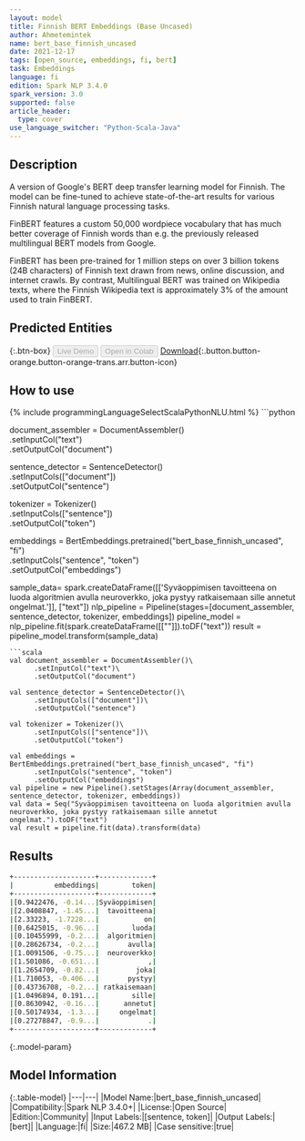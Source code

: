 ```yaml
---
layout: model
title: Finnish BERT Embeddings (Base Uncased)
author: Ahmetemintek
name: bert_base_finnish_uncased
date: 2021-12-17
tags: [open_source, embeddings, fi, bert]
task: Embeddings
language: fi
edition: Spark NLP 3.4.0
spark_version: 3.0
supported: false
article_header:
  type: cover
use_language_switcher: "Python-Scala-Java"
---
```


## Description

A version of Google's BERT deep transfer learning model for Finnish. The model can be fine-tuned to achieve state-of-the-art results for various Finnish natural language processing tasks.

FinBERT features a custom 50,000 wordpiece vocabulary that has much better coverage of Finnish words than e.g. the previously released multilingual BERT models from Google.

FinBERT has been pre-trained for 1 million steps on over 3 billion tokens (24B characters) of Finnish text drawn from news, online discussion, and internet crawls. By contrast, Multilingual BERT was trained on Wikipedia texts, where the Finnish Wikipedia text is approximately 3% of the amount used to train FinBERT.

## Predicted Entities



{:.btn-box}
<button class="button button-orange" disabled>Live Demo</button>
<button class="button button-orange" disabled>Open in Colab</button>
[Download](https://s3.amazonaws.com/community.johnsnowlabs.com/Ahmetemintek/bert_base_finnish_uncased_fi_3.4.0_3.0_1639753349928.zip){:.button.button-orange.button-orange-trans.arr.button-icon}

## How to use



<div class="tabs-box" markdown="1">
{% include programmingLanguageSelectScalaPythonNLU.html %}
```python

document_assembler = DocumentAssembler()\
  .setInputCol("text")\
  .setOutputCol("document")

sentence_detector = SentenceDetector()\
  .setInputCols(["document"])\
  .setOutputCol("sentence")

tokenizer = Tokenizer()\
  .setInputCols(["sentence"])\
  .setOutputCol("token")

embeddings = BertEmbeddings.pretrained("bert_base_finnish_uncased", "fi") \
      .setInputCols("sentence", "token") \
      .setOutputCol("embeddings")

sample_data= spark.createDataFrame([['Syväoppimisen tavoitteena on luoda algoritmien avulla neuroverkko, joka pystyy ratkaisemaan sille annetut ongelmat.']], ["text"])
nlp_pipeline = Pipeline(stages=[document_assembler, sentence_detector, tokenizer, embeddings])
pipeline_model = nlp_pipeline.fit(spark.createDataFrame([[""]]).toDF("text"))
result = pipeline_model.transform(sample_data)
```
```scala
val document_assembler = DocumentAssembler()\
      .setInputCol("text")\
      .setOutputCol("document")

val sentence_detector = SentenceDetector()\
      .setInputCols(["document"])\
      .setOutputCol("sentence")

val tokenizer = Tokenizer()\
      .setInputCols(["sentence"])\
      .setOutputCol("token")

val embeddings = BertEmbeddings.pretrained("bert_base_finnish_uncased", "fi")
      .setInputCols("sentence", "token")
      .setOutputCol("embeddings")
val pipeline = new Pipeline().setStages(Array(document_assembler, sentence_detector, tokenizer, embeddings))
val data = Seq("Syväoppimisen tavoitteena on luoda algoritmien avulla neuroverkko, joka pystyy ratkaisemaan sille annetut ongelmat.").toDF("text")
val result = pipeline.fit(data).transform(data)
```
</div>

## Results

```bash
+--------------------+-------------+
|          embeddings|        token|
+--------------------+-------------+
|[0.9422476, -0.14...|Syväoppimisen|
|[2.0408847, -1.45...|  tavoitteena|
|[2.33223, -1.7228...|           on|
|[0.6425015, -0.96...|        luoda|
|[0.10455999, -0.2...|  algoritmien|
|[0.28626734, -0.2...|       avulla|
|[1.0091506, -0.75...|  neuroverkko|
|[1.501086, -0.651...|            ,|
|[1.2654709, -0.82...|         joka|
|[1.710053, -0.406...|       pystyy|
|[0.43736708, -0.2...| ratkaisemaan|
|[1.0496894, 0.191...|        sille|
|[0.8630942, -0.16...|      annetut|
|[0.50174934, -1.3...|     ongelmat|
|[0.27278847, -0.9...|            .|
+--------------------+-------------+
```

{:.model-param}
## Model Information

{:.table-model}
|---|---|
|Model Name:|bert_base_finnish_uncased|
|Compatibility:|Spark NLP 3.4.0+|
|License:|Open Source|
|Edition:|Community|
|Input Labels:|[sentence, token]|
|Output Labels:|[bert]|
|Language:|fi|
|Size:|467.2 MB|
|Case sensitive:|true|
